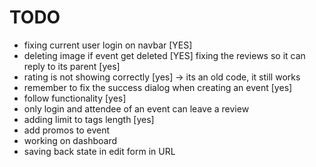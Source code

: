 # TODO

- fixing current user login on navbar [YES]
- deleting image if event get deleted [YES] 
fixing the reviews so it can reply to its parent [yes]
- rating is not showing correctly [yes] -> its an old code, it still works
- remember to fix the success dialog when creating an event [yes]
- follow functionality [yes]
- only login and attendee of an event can leave a review
- adding limit to tags length [yes]
- add promos to event
- working on dashboard
- saving back state in edit form in URL
